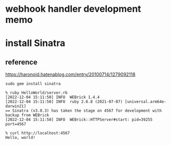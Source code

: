 # webhook handler development memo

# install Sinatra

## reference

https://haronoid.hatenablog.com/entry/20100714/1279092118

```
sudo gem install sinatra 
```

```
% ruby HelloWorld/server.rb
[2022-12-04 15:11:50] INFO  WEBrick 1.4.4
[2022-12-04 15:11:50] INFO  ruby 2.6.8 (2021-07-07) [universal.arm64e-darwin21]
== Sinatra (v3.0.3) has taken the stage on 4567 for development with backup from WEBrick
[2022-12-04 15:11:50] INFO  WEBrick::HTTPServer#start: pid=39255 port=4567
```

```
% curl http://localhost:4567
Hello, world!
```
